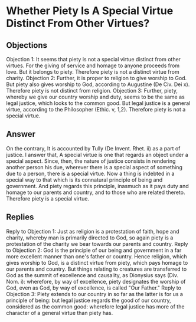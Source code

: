 # Whether Piety Is A Special Virtue Distinct From Other Virtues?
## Objections
Objection 1: It seems that piety is not a special virtue distinct from other virtues. For the giving of service and homage to anyone proceeds from love. But it belongs to piety. Therefore piety is not a distinct virtue from charity.
Objection 2: Further, it is proper to religion to give worship to God. But piety also gives worship to God, according to Augustine (De Civ. Dei x). Therefore piety is not distinct from religion.
Objection 3: Further, piety, whereby we give our country worship and duty, seems to be the same as legal justice, which looks to the common good. But legal justice is a general virtue, according to the Philosopher (Ethic. v, 1,2). Therefore piety is not a special virtue.
## Answer
On the contrary, It is accounted by Tully (De Invent. Rhet. ii) as a part of justice.
I answer that, A special virtue is one that regards an object under a special aspect. Since, then, the nature of justice consists in rendering another person his due, wherever there is a special aspect of something due to a person, there is a special virtue. Now a thing is indebted in a special way to that which is its connatural principle of being and government. And piety regards this principle, inasmuch as it pays duty and homage to our parents and country, and to those who are related thereto. Therefore piety is a special virtue.
## Replies
Reply to Objection 1: Just as religion is a protestation of faith, hope and charity, whereby man is primarily directed to God, so again piety is a protestation of the charity we bear towards our parents and country.
Reply to Objection 2: God is the principle of our being and government in a far more excellent manner than one's father or country. Hence religion, which gives worship to God, is a distinct virtue from piety, which pays homage to our parents and country. But things relating to creatures are transferred to God as the summit of excellence and causality, as Dionysius says (Div. Nom. i): wherefore, by way of excellence, piety designates the worship of God, even as God, by way of excellence, is called "Our Father."
Reply to Objection 3: Piety extends to our country in so far as the latter is for us a principle of being: but legal justice regards the good of our country, considered as the common good: wherefore legal justice has more of the character of a general virtue than piety has.